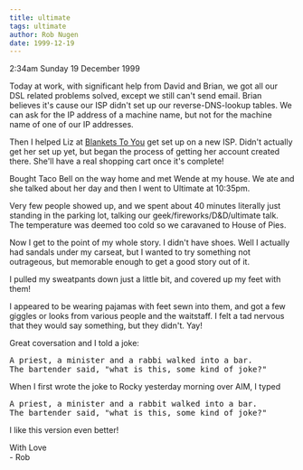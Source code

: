 ```yaml
---
title: ultimate
tags: ultimate
author: Rob Nugen
date: 1999-12-19
---
```


<p class=date>2:34am Sunday 19 December 1999</p>

<p>Today at work, with significant help from David and Brian, we got all our DSL related problems solved, except we still can't send email.  Brian believes it's cause our ISP didn't set up our reverse-DNS-lookup tables.  We can ask for the IP address of a machine name, but not for the machine name of one of our IP addresses.

<p>Then I helped Liz at <a href="http://www.blanketstoyou.com">Blankets To You</a> get set up on a new ISP.  Didn't actually get her set up yet, but began the process of getting her account created there.  She'll have a real shopping cart once it's complete!

<p>Bought Taco Bell on the way home and met Wende at my house.  We ate and she talked about her day and then I went to Ultimate at 10:35pm.

<p>Very few people showed up, and we spent about 40 minutes literally just standing in the parking lot, talking our geek/fireworks/D&D/ultimate talk.  The temperature was deemed too cold so we caravaned to House of Pies.

<p>Now I get to the point of my whole story.  I didn't have shoes.  Well I actually had sandals under my carseat, but I wanted to try something not outrageous, but memorable enough to get a good story out of it.

<p>I pulled my sweatpants down just a little bit, and covered up my feet with them!

<p>I appeared to be wearing pajamas with feet sewn into them, and got a few giggles or looks from various people and the waitstaff.  I felt a tad nervous that they would say something, but they didn't.  Yay!

<p>Great coversation and I told a joke:

<pre>
A priest, a minister and a rabbi walked into a bar.  
The bartender said, "what is this, some kind of joke?"
</pre>

<p>When I first wrote the joke to Rocky yesterday morning over AIM, I typed 

<pre>
A priest, a minister and a rabbit walked into a bar.  
The bartender said, "what is this, some kind of joke?"
</pre>

<p>I like this version even better!

<p>With Love
<br>- Rob
